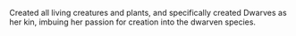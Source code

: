 Created all living creatures and plants, and specifically created Dwarves as her kin, imbuing her passion for creation into the dwarven species.